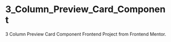 # 3_Column_Preview_Card_Component
3 Column Preview Card Component Frontend Project from Frontend Mentor.
